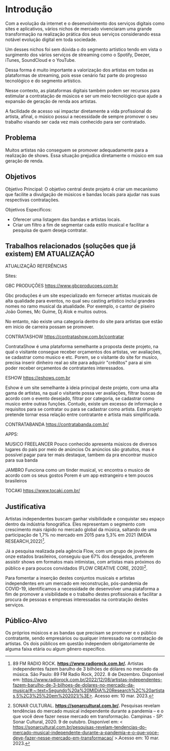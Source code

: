 # Introdução

Com a evolução da internet e o desenvolvimento dos serviços digitais como sites e aplicativos, vários nichos de mercado vivenciaram uma grande transformação na realização prática dos seus serviços considerando essa notável evolução digital em toda sociedade.

Um desses nichos foi sem dúvida o do segmento artístico tendo em vista o surgimento dos vários serviços de streaming como o Spotify, Deezer, iTunes, SoundCloud e o YouTube.

Dessa forma é muito importante a valorização dos artistas em todas as plataformas de streaming, pois esse cenário faz parte do progresso tecnológico e do segmento artístico.

Nesse contexto, as plataformas digitais também podem ser recursos para estimular a contratação de músicos e ser um meio tecnológico que ajude a expansão de geração de renda aos artistas.

A facilidade de acesso vai impactar diretamente a vida profissional do artista, afinal, o músico possui a necessidade de sempre promover o seu trabalho visando ser cada vez mais conhecido para ser contratado.

## Problema
Muitos artistas não conseguem se promover adequadamente para a realização de shows. Essa situação prejudica diretamente o músico em sua geração de renda.

## Objetivos

Objetivo Principal:
O objetivo central deste projeto é criar um mecanismo que facilite a divulgação de músicos e bandas locais para ajudar nas suas respectivas contratações.

Objetivos Específicos:
- Oferecer uma listagem das bandas e artistas locais.
- Criar um filtro a fim de segmentar cada estilo musical e facilitar a pesquisa de quem deseja contratar.

## Trabalhos relacionados (soluções que já existem) EM ATUALIZAÇÃO

ATUALIZAÇÃO REFERÊNCIAS


Sites:

GBC PRODUÇÕES 
https://www.gbcproducoes.com.br

 Gbc produções é um site especializado em fornecer artistas musicais de alta qualidade para eventos, no qual seu casting artístico incluí grandes nomes no ramo musical da atualidade. Por exemplo, o cantor de piseiro João Gomes, Mc Guime, Dj Alok e muitos outros.

No entanto, não existe uma categoria dentro do site para artistas que estão em inicio de carreira possam se promover.

CONTRATASHOW
https://contratashow.com.br/contratar 

ContrataShow é uma plataforma semelhante a proposta deste projeto, na qual o visitante consegue receber orçamentos dos artistas, ver avaliações, se cadastrar como musico e etc.
Porem, se o visitante do site for musico, precisa inserir dinheiro real ao site para adquirir "créditos" para ai sim poder receber orçamentos de contratantes interessados.


ESHOW https://eshows.com.br

Eshow é um site semelhante à ideia principal deste projeto, com uma alta gama de artistas, na qual o visitante possa ver avaliações, filtrar buscas de acordo com o evento desejado, filtrar por categoria, se cadastrar como musico entre outras funções.
Contudo, existe um excesso de informação e requisitos para se contratar ou para se cadastrar como artista. Este projeto pretende tornar essa relação entre contratante e artista mais simplificada.

 


CONTRATABANDA
https://contratabanda.com.br/

APPS:

MUSICO FREELANCER 
Pouco conhecido 
apresenta músicos de diversos lugares do país por meio de anúncios
Os anúncios são gratuitos, mas é possível pagar para ter mais destaque, tambem da pra encontrar musico para sua banda 

JAMBRO
Funciona como um tinder musical, vc encontra o musico de acordo com os seus gostos 
Porem é um app estrangeiro e tem poucos brasileiros

TOCAKI
https://www.tocaki.com.br/

## Justificativa

 Artistas independentes buscam ganhar visibilidade e conquistar seu espaço dentro da indústria fonográfica. Eles representam o segmento com crescimento mais rápido no mercado global da música, saltando de uma participação de 1,7% no mercado em 2015 para 5,3% em 2021 (MIDIA RESEARCH,2022)[^1].
   
Já a pesquisa realizada pela agência Flow, com um grupo de jovens de onze estados brasileiros, conseguiu que 67% dos desejados, preferem assistir shows em formatos mais intimistas, com artistas mais próximos do público e para poucos convidados (FLOW CREATIVE CORE, 2020)[^note].
   
 Para fomentar a inserção destes conjuntos musicais e artistas independentes em um mercado em reconstrução, pós-pandemia de COVID-19, identificamos a necessidade de desenvolver uma plataforma a fim de promover a visibilidade e o trabalho destes profissionais e facilitar a procura de pessoas e empresas interessadas na contratação destes serviços.
 
[^1]: 89 FM RADIO ROCK. **https://www.radiorock.com.br/.** Artistas independentes fazem barulho de 3 bilhões de dólares no mercado da música. São Paulo: 89 FM Radio Rock, 2022. 8 de Dezembro. Disponível em: https://www.radiorock.com.br/2022/12/08/artistas-independentes-fazem-barulho-de-3-bilhoes-de-dolares-no-mercado-da-musica/#:~:text=Segundo%20a%20MIDiA%20Research%2C%20artistas,5%2C3%25%20em%202021/%3E>. Acesso em: 10 mar. 2023.

[^note]: SONAR CULTURAL. **https://sonarcultural.com.br/.**  Pesquisas revelam tendências do mercado musical independente durante a pandemia – e o que você deve fazer nesse mercado em transformação. Campinas - SP: Sonar Cultural, 2020. 9 de outubro. Disponível em: < https://sonarcultural.com.br/pesquisas-revelam-tendencias-do-mercado-musical-independente-durante-a-pandemia-e-o-que-voce-deve-fazer-nesse-mercado-em-transformacao/ >.Acesso em: 10 mar. 2023.

## Público-Alvo

Os próprios músicos e as bandas que precisam se promover e o público contratante, sendo empresários ou qualquer interessado na contratação de artistas. Os dois públicos em questão independem obrigatoriamente de alguma faixa etária ou algum gênero específico.

